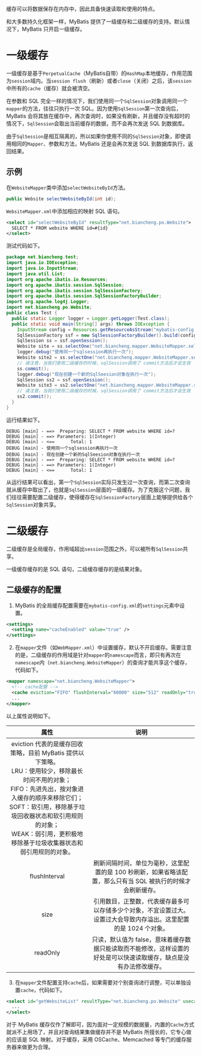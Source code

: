 


缓存可以将数据保存在内存中，因此具备快速读取和使用的特点。

和大多数持久化框架一样，MyBatis 提供了一级缓存和二级缓存的支持。默认情况下，MyBatis 只开启一级缓存。
# 一级缓存
一级缓存是基于`PerpetualCache`（MyBatis自带）的`HashMap`本地缓存，作用范围为`session`域内。当`session flush`（刷新）或者`close`（关闭）之后，该`session`中所有的`cache`（缓存）就会被清空。

在参数和 SQL 完全一样的情况下，我们使用同一个`SqlSession`对象调用同一个`mapper`的方法，往往只执行一次 SQL。因为使用`SqlSession`第一次查询后，MyBatis 会将其放在缓存中，再次查询时，如果没有刷新，并且缓存没有超时的情况下，`SqlSession`会取出当前缓存的数据，而不会再次发送 SQL 到数据库。

由于`SqlSession`是相互隔离的，所以如果你使用不同的`SqlSession`对象，即使调用相同的`Mapper`、参数和方法，MyBatis 还是会再次发送 SQL 到数据库执行，返回结果。
## 示例
在`WebsiteMapper`类中添加`selectWebsiteById`方法。
```java
public Website selectWebsiteById(int id);
```
`WebsiteMapper.xml`中添加相应的映射 SQL 语句。
```xml
<select id="selectWebsiteById" resultType="net.biancheng.po.Website">
  SELECT * FROM website WHERE id=#{id}
</select>
```
测试代码如下。
```java
package net.biancheng.test;
import java.io.IOException;
import java.io.InputStream;
import java.util.List;
import org.apache.ibatis.io.Resources;
import org.apache.ibatis.session.SqlSession;
import org.apache.ibatis.session.SqlSessionFactory;
import org.apache.ibatis.session.SqlSessionFactoryBuilder;
import org.apache.log4j.Logger;
import net.biancheng.po.Website;
public class Test {
  public static Logger logger = Logger.getLogger(Test.class);
  public static void main(String[] args) throws IOException {
    InputStream config = Resources.getResourceAsStream("mybatis-config.xml"); // 根据配置文件构建
    SqlSessionFactory ssf = new SqlSessionFactoryBuilder().build(config);
    SqlSession ss = ssf.openSession();
    Website site = ss.selectOne("net.biancheng.mapper.WebsiteMapper.selectWebsiteById", 1);
    logger.debug("使用同一个sqlsession再执行一次");
    Website site2 = ss.selectOne("net.biancheng.mapper.WebsiteMapper.selectWebsiteById", 1);
    // 请注意，当我们使用二级缓存的时候，sqlSession调用了 commit方法后才会生效
    ss.commit();
    logger.debug("现在创建一个新的SqlSeesion对象在执行一次");
    SqlSession ss2 = ssf.openSession();
    Website site3 = ss2.selectOne("net.biancheng.mapper.WebsiteMapper.selectWebsiteById", 1);
    // 请注意，当我们使用二级缓存的时候，sqlSession调用了 commit方法后才会生效
    ss2.commit();
  }
}
```
运行结果如下。
```
DEBUG [main] - ==>  Preparing: SELECT * FROM website WHERE id=?
DEBUG [main] - ==> Parameters: 1(Integer)
DEBUG [main] - <==      Total: 1
DEBUG [main] - 使用同一个sqlsession再执行一次
DEBUG [main] - 现在创建一个新的SqlSeesion对象在执行一次
DEBUG [main] - ==>  Preparing: SELECT * FROM website WHERE id=?
DEBUG [main] - ==> Parameters: 1(Integer)
DEBUG [main] - <==      Total: 1
```
从运行结果可以看出，第一个`SqlSession`实际只发生过一次查询，而第二次查询就从缓存中取出了，也就是`SqlSession`层面的一级缓存。为了克服这个问题，我们往往需要配置二级缓存，使得缓存在`SqlSessionFactory`层面上能够提供给各个`SqlSession`对象共享。
# 二级缓存
二级缓存是全局缓存，作用域超出`session`范围之外，可以被所有`SqlSession`共享。

一级缓存缓存的是 SQL 语句，二级缓存缓存的是结果对象。
## 二级缓存的配置
1. MyBatis 的全局缓存配置需要在`mybatis-config.xml`的`settings`元素中设置。
```xml
<settings>
  <setting name="cacheEnabled" value="true" />
</settings>
```
2. 在`mapper`文件（如`WebMapper.xml`）中设置缓存，默认不开启缓存。需要注意的是，二级缓存的作用域是针对`mapper`的`namescape`而言，即只有再次在`namescape`内（`net.biancheng.WebsiteMapper`）的查询才能共享这个缓存，代码如下。
```xml
<mapper namescape="net.biancheng.WebsiteMapper">
  <!-- cache配置 -->
  <cache eviction="FIFO" flushInterval="60000" size="512" readOnly="true" />
  ...
</mapper>
```
以上属性说明如下。

| 属性 | 说明 |
| :--: | :--: |
| eviction      代表的是缓存回收策略，目前 MyBatis 提供以下策略。<br>LRU：使用较少，移除最长时间不用的对象；<br>FIFO：先进先出，按对象进入缓存的顺序来移除它们；<br>SOFT：软引用，移除基于垃圾回收器状态和软引用规则的对象；<br>WEAK：弱引用，更积极地移除基于垃圾收集器状态和弱引用规则的对象。 |
| flushInterval	| 刷新间隔时间，单位为毫秒，这里配置的是 100 秒刷新，如果省略该配置，那么只有当 SQL 被执行的时候才会刷新缓存。 |
| size          | 引用数目，正整数，代表缓存最多可以存储多少个对象，不宜设置过大。设置过大会导致内存溢出。这里配置的是 1024 个对象。 |
| readOnly      | 只读，默认值为 false，意味着缓存数据只能读取而不能修改，这样设置的好处是可以快速读取缓存，缺点是没有办法修改缓存。 |

3. 在`mapper`文件配置支持`cache`后，如果需要对个别查询进行调整，可以单独设置`cache`，代码如下。
```xml
<select id="getWebsiteList" resultType="net.biancheng.po.Website" usecache="true">
  ...
</select>
```
对于 MyBatis 缓存仅作了解即可，因为面对一定规模的数据量，内置的`Cache`方式就派不上用场了，并且对查询结果集做缓存并不是 MyBatis 所擅长的，它专心做的应该是 SQL 映射。对于缓存，采用 OSCache、Memcached 等专门的缓存服务器来做更为合理。